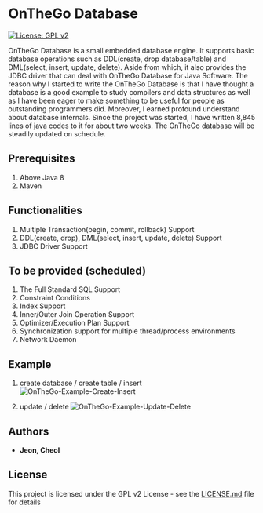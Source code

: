 # OnTheGo Database
[![License: GPL v2](https://img.shields.io/badge/License-GPL%20v2-blue.svg)](https://www.gnu.org/licenses/old-licenses/gpl-2.0.en.html)

OnTheGo Database is a small embedded database engine. It supports basic database operations  such as DDL(create, drop database/table) and DML(select, insert, update, delete). Aside from which, it also provides the JDBC driver that can deal with OnTheGo Database for Java Software. 
 The reason why I started to write the OnTheGo Database is that I have thought a database is a good example to study compilers and data structures as well as I have been eager to make something to be useful for people as outstanding programmers did. Moreover, I earned profound understand about database internals. Since the project was started, I have written 8,845 lines of java codes to it for about two weeks. The OnTheGo database will be steadily updated on schedule.

## Prerequisites

1. Above Java 8 
2. Maven

## Functionalities

1. Multiple Transaction(begin, commit, rollback) Support
2. DDL(create, drop), DML(select, insert, update, delete) Support 
3. JDBC Driver Support

## To be provided (scheduled)

1. The Full Standard SQL Support
2. Constraint Conditions
3. Index Support
4. Inner/Outer Join Operation Support
5. Optimizer/Execution Plan Support 
6. Synchronization support for multiple thread/process environments
7. Network Daemon

## Example

1. create database / create table / insert
![OnTheGo-Example-Create-Insert](https://user-images.githubusercontent.com/56591823/69252370-78c7d580-0be5-11ea-85f4-f113d720941a.png)

2. update / delete
![OnTheGo-Example-Update-Delete](https://user-images.githubusercontent.com/56591823/69252577-d2c89b00-0be5-11ea-9d94-58009ba98d04.png)

## Authors

* **Jeon, Cheol** 

## License

This project is licensed under the GPL v2 License - see the [LICENSE.md](LICENSE.md) file for details
